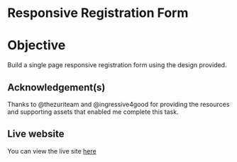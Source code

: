 # Responsive Registration Form

# Objective

  Build a single page responsive registration form using the design provided.

 ## Acknowledgement(s)

 Thanks to @thezuriteam and @ingressive4good for providing the resources and supporting assets that enabled me complete this task.

## Live website
 
  You can view the live site [here](https://github.com/Nems1/registrationform.git)
